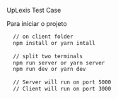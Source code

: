 ﻿UpLexis Test Case

Para iniciar o projeto
```bash
  // on client folder
  npm install or yarn intall
  
  // split two terminals
  npm run server or yarn server
  npm run dev or yarn dev
  
  // Server will run on port 5000
  // Client will run on port 3000
```
